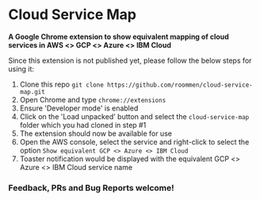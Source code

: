 # Cloud Service Map
**A Google Chrome extension to show equivalent mapping of cloud services in AWS &lt;> GCP &lt;> Azure &lt;> IBM Cloud**

Since this extension is not published yet, please follow the below steps for using it:

1. Clone this repo `git clone https://github.com/roommen/cloud-service-map.git`
2. Open Chrome and type `chrome://extensions`
3. Ensure 'Developer mode' is enabled
4. Click on the 'Load unpacked' button and select the `cloud-service-map` folder which you had cloned in step #1
5. The extension should now be available for use
6. Open the AWS console, select the service and right-click to select the option `Show equivalent GCP <> Azure <> IBM Cloud`
7. Toaster notification would be displayed with the equivalent GCP <> Azure <> IBM Cloud service name

### Feedback, PRs and Bug Reports welcome!
